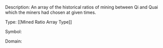 Description: An array of the historical ratios of mining between Qi and Quai which the miners had chosen at given times.

Type: [[Mined Ratio Array Type]]

Symbol: 

Domain: 

